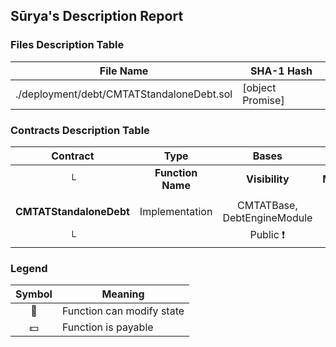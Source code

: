 ## Sūrya's Description Report

### Files Description Table


|  File Name  |  SHA-1 Hash  |
|-------------|--------------|
| ./deployment/debt/CMTATStandaloneDebt.sol | [object Promise] |


### Contracts Description Table


|  Contract  |         Type        |       Bases      |                  |                 |
|:----------:|:-------------------:|:----------------:|:----------------:|:---------------:|
|     └      |  **Function Name**  |  **Visibility**  |  **Mutability**  |  **Modifiers**  |
||||||
| **CMTATStandaloneDebt** | Implementation | CMTATBase, DebtEngineModule |||
| └ | <Constructor> | Public ❗️ | 🛑  |NO❗️ |


### Legend

|  Symbol  |  Meaning  |
|:--------:|-----------|
|    🛑    | Function can modify state |
|    💵    | Function is payable |
